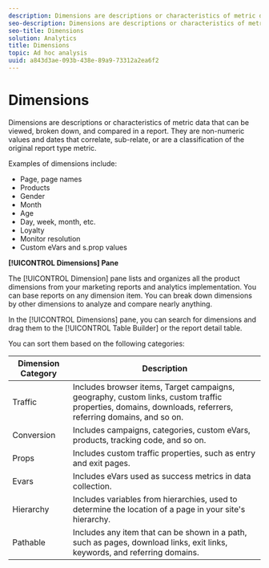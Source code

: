 ```yaml
---
description: Dimensions are descriptions or characteristics of metric data that can be viewed, broken down, and compared in a report. They are non-numeric values and dates that correlate, sub-relate, or are a classification of the original report type metric.
seo-description: Dimensions are descriptions or characteristics of metric data that can be viewed, broken down, and compared in a report. They are non-numeric values and dates that correlate, sub-relate, or are a classification of the original report type metric.
seo-title: Dimensions
solution: Analytics
title: Dimensions
topic: Ad hoc analysis
uuid: a843d3ae-093b-438e-89a9-73312a2ea6f2
---
```


# Dimensions

Dimensions are descriptions or characteristics of metric data that can be viewed, broken down, and compared in a report. They are non-numeric values and dates that correlate, sub-relate, or are a classification of the original report type metric.

Examples of dimensions include:

* Page, page names 
* Products 
* Gender 
* Month 
* Age 
* Day, week, month, etc.
* Loyalty 
* Monitor resolution 
* Custom eVars and s.prop values

**[!UICONTROL Dimensions] Pane**

The [!UICONTROL Dimension] pane lists and organizes all the product dimensions from your marketing reports and analytics implementation. You can base reports on any dimension item. You can break down dimensions by other dimensions to analyze and compare nearly anything.

In the [!UICONTROL Dimensions] pane, you can search for dimensions and drag them to the [!UICONTROL Table Builder] or the report detail table.

You can sort them based on the following categories: 

| Dimension Category| Description |
|--- |--- |
|Traffic|Includes browser items,  Target campaigns, geography, custom links, custom traffic properties, domains, downloads, referrers, referring domains, and so on.|
|Conversion|Includes campaigns, categories, custom eVars, products, tracking code, and so on.|
|Props|Includes custom traffic properties, such as entry and exit pages.|
|Evars|Includes eVars used as success metrics in data collection.|
|Hierarchy|Includes variables from hierarchies, used to determine the location of a page in your site's hierarchy.|
|Pathable|Includes any item that can be shown in a path, such as pages, download links, exit links, keywords, and referring domains.|